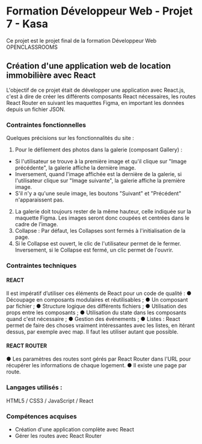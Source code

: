 # Formation Développeur Web - Projet 7 - Kasa

Ce projet est le projet final de la formation Développeur Web OPENCLASSROOMS

## Création d'une application web de location immobilière avec React

L'objectif de ce projet était de développer une application avec React.js, c'est à dire de créer les différents composants React nécessaires, les routes React Router en suivant les maquettes Figma, en important les données depuis un fichier JSON.

### Contraintes fonctionnelles

Quelques précisions sur les fonctionnalités du site :

1. Pour le défilement des photos dans la galerie (composant Gallery) :

- Si l'utilisateur se trouve à la première image et qu'il clique sur "Image précédente", la galerie affiche la dernière image.
- Inversement, quand l'image affichée est la dernière de la galerie, si l'utilisateur clique sur "Image suivante", la galerie affiche la première image.
- S'il n'y a qu'une seule image, les boutons "Suivant" et "Précédent" n'apparaissent pas.

2. La galerie doit toujours rester de la même hauteur, celle indiquée sur la maquette Figma. Les images seront donc coupées et centrées dans le cadre de l’image.
3. Collapse : Par défaut, les Collapses sont fermés à l'initialisation de la page.
4. Si le Collapse est ouvert, le clic de l'utilisateur permet de le fermer.
   Inversement, si le Collapse est fermé, un clic permet de l'ouvrir.

### Contraintes techniques

#### REACT

Il est impératif d’utiliser ces éléments de React pour un code de qualité :
● Découpage en composants modulaires et réutilisables ;
● Un composant par fichier ;
● Structure logique des différents fichiers ;
● Utilisation des props entre les composants ;
● Utilisation du state dans les composants quand c'est nécessaire ;
● Gestion des événements ;
● Listes : React permet de faire des choses vraiment intéressantes avec
les listes, en itérant dessus, par exemple avec map. Il faut les utiliser autant que possible.

#### REACT ROUTER

● Les paramètres des routes sont gérés par React Router dans l'URL pour récupérer les informations de chaque logement.
● Il existe une page par route.

### Langages utilisés :

HTML5 / CSS3 / JavaScript / React

### Compétences acquises

- Création d'une application complète avec React
- Gérer les routes avec React Router
